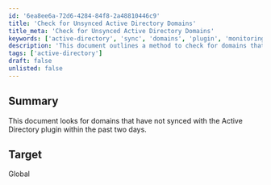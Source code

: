 ```yaml
---
id: '6ea8ee6a-72d6-4284-84f8-2a48810446c9'
title: 'Check for Unsynced Active Directory Domains'
title_meta: 'Check for Unsynced Active Directory Domains'
keywords: ['active-directory', 'sync', 'domains', 'plugin', 'monitoring']
description: 'This document outlines a method to check for domains that have not synced with the Active Directory plugin within the past two days, ensuring that all necessary domains are up-to-date and functioning correctly.'
tags: ['active-directory']
draft: false
unlisted: false
---
```


## Summary

This document looks for domains that have not synced with the Active Directory plugin within the past two days.

## Target

Global

